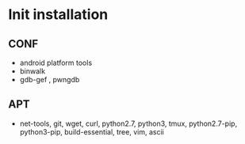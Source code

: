 # Init installation
## CONF
- android platform tools
- binwalk
- gdb-gef , pwngdb

## APT 
- net-tools, git, wget, curl, python2.7, python3, tmux, python2.7-pip, python3-pip, build-essential, tree, vim, ascii

